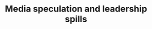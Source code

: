---
layout: post
title: Media speculation and leadership spills
image:
  feature: sample-image-2.jpg
  credit: Cradle Mountain National Park, Tasmania, 2014
---